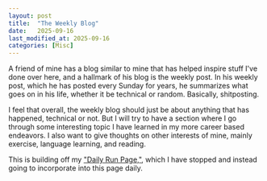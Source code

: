 ```yaml
---
layout: post
title:  "The Weekly Blog"
date:   2025-09-16
last_modified_at: 2025-09-16
categories: [Misc]
---
```


A friend of mine has a blog similar to mine that has helped inspire stuff I've done over here, and a hallmark of his blog is the weekly post. In his weekly post, which he has posted every Sunday for years, he summarizes what goes on in his life, whether it be technical or random. Basically, shitposting.

I feel that overall, the weekly blog should just be about anything that has happened, technical or not. But I will try to have a section where I go through some interesting topic I have learned in my more career based endeavors. I also want to give thoughts on other interests of mine, mainly exercise, language learning, and reading. 

This is building off my ["Daily Run Page,"](https://niklichang.github.io/2024/12/02/the-daily-run), which I have stopped and instead going to incorporate into this page daily.